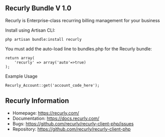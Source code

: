 ## Recurly Bundle V 1.0

Recurly is Enterprise-class recurring billing management for your business

Install using Artisan CLI:

	php artisan bundle:install recurly

You must add the auto-load line to bundles.php for the Recurly bundle:

	return array(
		'recurly' => array('auto'=>true)
	);


Example Usage
    
    Recurly_Account::get('account_code_here');



## Recurly Information
- Homepage:      https://recurly.com/
- Documentation: https://docs.recurly.com/
- Bugs:          https://github.com/recurly/recurly-client-php/issues
- Repository:    https://github.com/recurly/recurly-client-php
